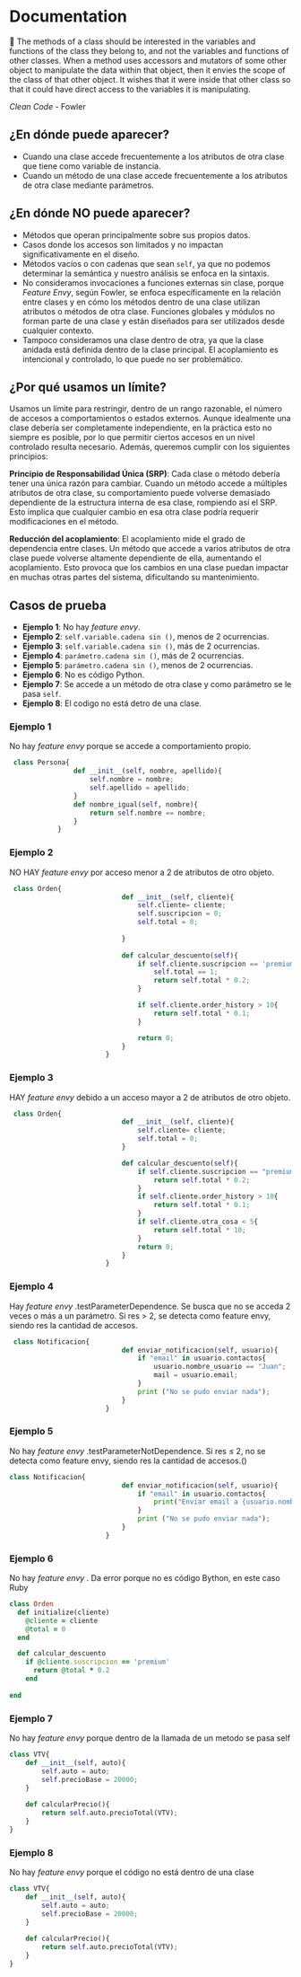 # Documentation

<aside>
📌
The methods of a class should be interested in the variables and functions of the class they belong to, and not the variables and functions of other classes. When a method uses accessors and mutators of some other object to manipulate the data within that object, then it envies the scope of the class of that other object. It wishes that it were inside that other class so that it could have direct access to the variables it is manipulating.

*Clean Code* - Fowler
</aside>

## ¿En dónde puede aparecer?

- Cuando una clase accede frecuentemente a los atributos de otra clase que tiene como variable de instancia.
- Cuando un método de una clase accede frecuentemente a los atributos de otra clase mediante parámetros.


## ¿En dónde NO puede aparecer?

- Métodos que operan principalmente sobre sus propios datos.
- Casos donde los accesos son limitados y no impactan significativamente en el diseño.
- Métodos vacíos o con cadenas que sean `self`, ya que no podemos determinar la semántica y nuestro análisis se enfoca en la sintaxis.
- No consideramos invocaciones a funciones externas sin clase, porque *Feature Envy*, según Fowler, se enfoca específicamente en la relación entre clases y en cómo los métodos dentro de una clase utilizan atributos o métodos de otra clase. Funciones globales y módulos no forman parte de una clase y están diseñados para ser utilizados desde cualquier contexto.
- Tampoco consideramos una clase dentro de otra, ya que la clase anidada está definida dentro de la clase principal. El acoplamiento es intencional y controlado, lo que puede no ser problemático.

## ¿Por qué usamos un límite?

Usamos un límite para restringir, dentro de un rango razonable, el número de accesos a comportamientos o estados externos. Aunque idealmente una clase debería ser completamente independiente, en la práctica esto no siempre es posible, por lo que permitir ciertos accesos en un nivel controlado resulta necesario. Además, queremos cumplir con los siguientes principios:

**Principio de Responsabilidad Única (SRP)**: Cada clase o método debería tener una única razón para cambiar. Cuando un método accede a múltiples atributos de otra clase, su comportamiento puede volverse demasiado dependiente de la estructura interna de esa clase, rompiendo así el SRP. Esto implica que cualquier cambio en esa otra clase podría requerir modificaciones en el método.

**Reducción del acoplamiento**: El acoplamiento mide el grado de dependencia entre clases. Un método que accede a varios atributos de otra clase puede volverse altamente dependiente de ella, aumentando el acoplamiento. Esto provoca que los cambios en una clase puedan impactar en muchas otras partes del sistema, dificultando su mantenimiento.

## Casos de prueba

- **Ejemplo 1**: No hay *feature envy*.
- **Ejemplo 2**: `self.variable.cadena sin ()`, menos de 2 ocurrencias.
- **Ejemplo 3**: `self.variable.cadena sin ()`, más de 2 ocurrencias.
- **Ejemplo 4**: `parámetro.cadena sin ()`, más de 2 ocurrencias.
- **Ejemplo 5**: `parámetro.cadena sin ()`, menos de 2 ocurrencias.
- **Ejemplo 6**: No es código Python.
- **Ejemplo 7**: Se accede a un método de otra clase y como parámetro se le pasa `self`.
- **Ejemplo 8**: El codigo no está detro de una clase.


### Ejemplo 1

No hay *feature envy* porque se accede a comportamiento propio.

```python
 class Persona{
                def __init__(self, nombre, apellido){
                    self.nombre = nombre;
                    self.apellido = apellido;
                }
                def nombre_igual(self, nombre){
                    return self.nombre == nombre;
                }
            }
```

### Ejemplo 2
NO HAY *feature envy* por acceso menor a 2 de atributos de otro objeto. 
```python
 class Orden{
                            def __init__(self, cliente){
                                self.cliente= cliente;
                                self.suscripcion = 0;
                                self.total = 0;
                            
                            }
                                
                            def calcular_descuento(self){
                                if self.cliente.suscripcion == 'premium'{
                                    self.total == 1;
                                    return self.total * 0.2;
                                }

                                if self.cliente.order_history > 10{
                                    return self.total * 0.1;
                                }

                                return 0;
                            }
                        }
```

### Ejemplo 3
HAY *feature envy* debido a un acceso mayor a 2 de atributos de otro objeto.


```python
 class Orden{
                            def __init__(self, cliente){
                                self.cliente= cliente;
                                self.total = 0;
                            }

                            def calcular_descuento(self){
                                if self.cliente.suscripcion == "premium"{
                                    return self.total * 0.2;
                                }
                                if self.cliente.order_history > 10{
                                    return self.total * 0.1;
                                }
                                if self.cliente.otra_cosa < 5{
                                    return self.total * 10;
                                }
                                return 0;
                            }
                        }
```

### Ejemplo 4
Hay *feature envy* .testParameterDependence. Se busca que no se acceda 2 veces o más a un parámetro. Si res > 2, se detecta como feature envy, siendo res la cantidad de accesos.

```python
 class Notificacion{
                            def enviar_notificacion(self, usuario){	
                                if "email" in usuario.contactos{
                                    usuario.nombre_usuario == "Juan";
                                    mail = usuario.email;
                                }
                                print ("No se pudo enviar nada");
                            }    
                        }
```
### Ejemplo 5
 No hay *feature envy* .testParameterNotDependence.
 Si res ≤ 2, no se detecta como feature envy, siendo res la cantidad de accesos.() 
```python
class Notificacion{
                            def enviar_notificacion(self, usuario){
                                if "email" in usuario.contactos{
                                    print("Enviar email a {usuario.nombre_usuario}");
                                }
                                print ("No se pudo enviar nada");
                            }
                        }
```

### Ejemplo 6
No hay *feature envy* . Da error porque no es código Bython, en este caso Ruby
```ruby
class Orden
  def initialize(cliente)
    @cliente = cliente
    @total = 0
  end

  def calcular_descuento
    if @cliente.suscripcion == 'premium'
      return @total * 0.2
    end
    
end
```

### Ejemplo 7
No hay *feature envy* porque dentro de la llamada de un metodo se pasa self
```python
class VTV{
	def __init__(self, auto){
		self.auto = auto;
		self.precioBase = 20000;
	}
	
	def calcularPrecio(){
		return self.auto.precioTotal(VTV);
	}
}
```

### Ejemplo 8
No hay *feature envy* porque el código no está dentro de una clase
```python
class VTV{
	def __init__(self, auto){
		self.auto = auto;
		self.precioBase = 20000;
	}
	
	def calcularPrecio(){
		return self.auto.precioTotal(VTV);
	}
}
```

